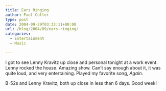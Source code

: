 ```yaml
---
title: Ears Ringing
author: Paul Cutler
type: post
date: 2004-09-29T03:33:11+00:00
url: /blog/2004/09/ears-ringing/
categories:
  - Entertainment
  - Music

---
```

I got to see Lenny Kravitz up close and personal tonight at a work event. Lenny rocked the house. Amazing show. Can&#8217;t say enough about it, it was quite loud, and very entertaining. Played my favorite song, _Again_.

B-52s and Lenny Kravitz, both up close in less than 6 days. Good week!